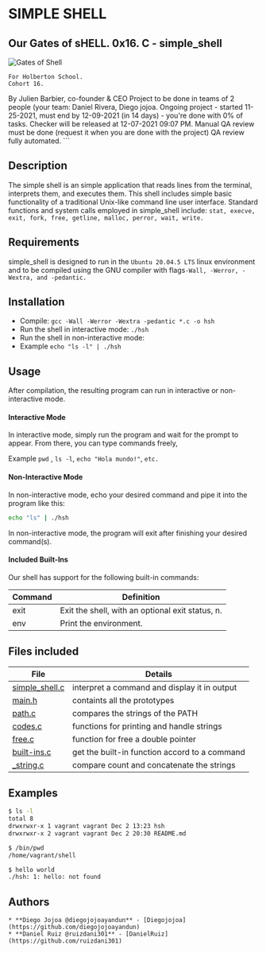 # SIMPLE SHELL

## Our Gates of sHELL. 0x16. C - simple_shell

![Gates of Shell](https://i.imgur.com/yLxaiet.jpg)
```
For Holberton School.
Cohort 16.
```
   By Julien Barbier, co-founder & CEO
   Project to be done in teams of 2 people (your team: Daniel Rivera, Diego jojoa.
   Ongoing project - started 11-25-2021, must end by 12-09-2021 (in 14 days) - you're done with 0% of tasks.
   Checker will be released at 12-07-2021 09:07 PM.
   Manual QA review must be done (request it when you are done with the project)
   QA review fully automated.
		  ```

## Description

The simple shell is an simple application that reads lines from the terminal, interprets them, and executes them. This shell includes simple basic functionality of a traditional Unix-like command line user interface. Standard functions and system calls employed in simple_shell include: `stat, execve, exit, fork, free, getline, malloc, perror, wait, write.`

## Requirements

simple_shell is designed to run in the `Ubuntu 20.04.5 LTS` linux environment and to be compiled using the GNU compiler with flags`-Wall, -Werror, -Wextra, and -pedantic.`

## Installation

   - Compile: `gcc -Wall -Werror -Wextra -pedantic *.c -o hsh`
   - Run the shell in interactive mode: `./hsh`
   - Run the shell in non-interactive mode:
   - Example `echo "ls -l" | ./hsh`


## Usage

After compilation, the resulting program can run in interactive or non-interactive mode.

#### Interactive Mode

In interactive mode, simply run the program and wait for the prompt to appear. From there, you can type commands freely,

Example `pwd` , `ls -l`, `echo "Hola mundo!"`, `etc.`

#### Non-Interactive Mode

In non-interactive mode, echo your desired command and pipe it into the program like this:

```sh
echo "ls" | ./hsh
```

In non-interactive mode, the program will exit after finishing your desired command(s).

#### Included Built-Ins

Our shell has support for the following built-in commands:

| Command             | Definition                                                                                |
| ------------------- | ----------------------------------------------------------------------------------------- |
| exit                | Exit the shell, with an optional exit status, n.                                          |
| env                 | Print the environment.                                                                    |


## Files included


| File                   | Details                                       |
|----------------------- | ------------------------------------------    |
| [simple_shell.c](./hsh)| interpret a command and display it in output  |
| [main.h](./hsh)        | containts all the prototypes                  |
| [path.c](./hsh)        | compares the strings of the PATH 		 |
| [codes.c](./hsh)	 | functions for printing and handle strings     |
| [free.c](./hsh)	 | function for free a double pointer	         |
| [built-ins.c](./hsh)	 | get the built-in function accord to a command |
| [_string.c](./hsh)	 | compare count and concatenate the strings	 |

## Examples

```sh
$ ls -l
total 8
drwxrwxr-x 1 vagrant vagrant Dec 2 13:23 hsh
drwxrwxr-x 2 vagrant vagrant Dec 2 20:30 README.md
```

```sh
$ /bin/pwd
/home/vagrant/shell
```

```sh
$ hello world
./hsh: 1: hello: not found
```

## Authors
```
* **Diego Jojoa @diegojojoayandun** - [Diegojojoa](https://github.com/diegojojoayandun)
* **Daniel Ruiz @ruizdani301** - [DanielRuiz](https://github.com/ruizdani301)
```
